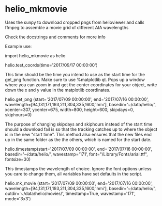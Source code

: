 # helio_mkmovie
Uses the sunpy to download cropped pngs from helioviewer and calls ffmpeg to assemble a movie grid of different AIA wavelengths


Check the docstrings and comments for more info

Example use:

import helio_mkmovie as helio

helio.test_coords(time='2017/09/17 00:00:00') 

This time should be the time you intend to use as the start time for the get_png function. Make sure to use %matplotlib qt. Pops up a window where you can zoom in and get the center coordinates for your object, write down the x and y value in the matplotlib coordinates.

helio.get_png (start='2017/07/09 00:00:00', end='2017/07/16 00:00:00', wavelength=[94,131,171,193,211,304,335,1600,'hmi'], basedir='~/data/helio/', xcenter=307, ycenter=675, width=800, height=600, skipdays=0, skiphours=0)

The purpose of changing skipdays and skiphours instead of the start time should a download fail is so that the tracking catches up to where the object is in the new "start time". This method also ensures that the new files end up in the same folder as the the others, which is named for the start date.

helio.timestamp(start='2017/07/09 00:00:00', end='2017/07/16 00:00:00', basedir='~/data/helio/', wavestamp='171', font="/Library/Fonts/arial.ttf", fontsize=30)

This timestamps the wavelength of choice. Ignore the font options unless you care to change them, all variables have set defaults in the script.

helio.mk_movie (start='2017/07/09 00:00:00', end='2017/07/16 00:00:00', wavelength=[94,131,171,193,211,304,335,1600,'hmi'], basedir='~/data/helio/', outdir='~/data/helio/movies/', timestamp=True, wavestamp='171', mode='3x3')
